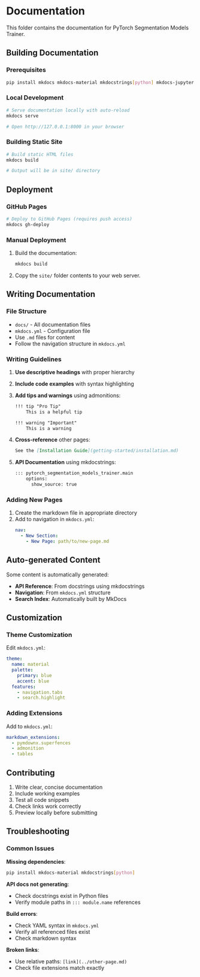 # Documentation

This folder contains the documentation for PyTorch Segmentation Models Trainer.

## Building Documentation

### Prerequisites

```bash
pip install mkdocs mkdocs-material mkdocstrings[python] mkdocs-jupyter
```

### Local Development

```bash
# Serve documentation locally with auto-reload
mkdocs serve

# Open http://127.0.0.1:8000 in your browser
```

### Building Static Site

```bash
# Build static HTML files
mkdocs build

# Output will be in site/ directory
```

## Deployment

### GitHub Pages

```bash
# Deploy to GitHub Pages (requires push access)
mkdocs gh-deploy
```

### Manual Deployment

1. Build the documentation:
   ```bash
   mkdocs build
   ```

2. Copy the `site/` folder contents to your web server.

## Writing Documentation

### File Structure

- `docs/` - All documentation files
- `mkdocs.yml` - Configuration file
- Use `.md` files for content
- Follow the navigation structure in `mkdocs.yml`

### Writing Guidelines

1. **Use descriptive headings** with proper hierarchy
2. **Include code examples** with syntax highlighting
3. **Add tips and warnings** using admonitions:
   ```markdown
   !!! tip "Pro Tip"
       This is a helpful tip
   
   !!! warning "Important"
       This is a warning
   ```

4. **Cross-reference** other pages:
   ```markdown
   See the [Installation Guide](getting-started/installation.md)
   ```

5. **API Documentation** using mkdocstrings:
   ```markdown
   ::: pytorch_segmentation_models_trainer.main
       options:
         show_source: true
   ```

### Adding New Pages

1. Create the markdown file in appropriate directory
2. Add to navigation in `mkdocs.yml`:
   ```yaml
   nav:
     - New Section:
       - New Page: path/to/new-page.md
   ```

## Auto-generated Content

Some content is automatically generated:

- **API Reference**: From docstrings using mkdocstrings
- **Navigation**: From `mkdocs.yml` structure
- **Search Index**: Automatically built by MkDocs

## Customization

### Theme Customization

Edit `mkdocs.yml`:

```yaml
theme:
  name: material
  palette:
    primary: blue
    accent: blue
  features:
    - navigation.tabs
    - search.highlight
```

### Adding Extensions

Add to `mkdocs.yml`:

```yaml
markdown_extensions:
  - pymdownx.superfences
  - admonition
  - tables
```

## Contributing

1. Write clear, concise documentation
2. Include working examples
3. Test all code snippets  
4. Check links work correctly
5. Preview locally before submitting

## Troubleshooting

### Common Issues

**Missing dependencies**:
```bash
pip install mkdocs-material mkdocstrings[python]
```

**API docs not generating**:
- Check docstrings exist in Python files
- Verify module paths in `::: module.name` references

**Build errors**:
- Check YAML syntax in `mkdocs.yml`
- Verify all referenced files exist
- Check markdown syntax

**Broken links**:
- Use relative paths: `[link](../other-page.md)`
- Check file extensions match exactly